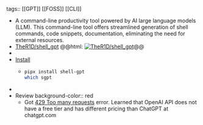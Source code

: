 tags:: [[GPT]] [[FOSS]] [[CLI]]

- A command-line productivity tool powered by AI large language models (LLM). This command-line tool offers streamlined generation of shell commands, code snippets, documentation, eliminating the need for external resources.
- [TheR1D/shell_gpt](https://github.com/TheR1D/shell_gpt)
  @@html: <a href="https://github.com/TheR1D/shell_gpt/"><img src="https://github-readme-stats-astronomer.vercel.app/api/pin/?username=TheR1D&repo=shell_gpt&theme=tokyonight" alt="TheR1D/shell_gpt"/></a>@@
-
- [Install](https://github.com/TheR1D/shell_gpt#installation)
	- ```bash
	  pipx install shell-gpt
	  which sgpt
	  ```
-
- Review
  background-color:: red
	- Got [429 Too many requests](https://github.com/TheR1D/shell_gpt/wiki#429-too-many-requests) error. Learned that OpenAI API does not have a free tier and has different pricing than ChatGPT at chatgpt.com